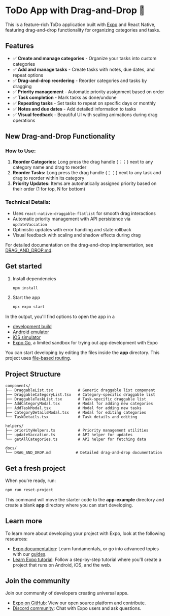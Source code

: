 # ToDo App with Drag-and-Drop 👋

This is a feature-rich ToDo application built with [Expo](https://expo.dev) and React Native, featuring drag-and-drop functionality for organizing categories and tasks.

## Features

- ✅ **Create and manage categories** - Organize your tasks into custom categories
- ✅ **Add and manage tasks** - Create tasks with notes, due dates, and repeat options
- ✅ **Drag-and-drop reordering** - Reorder categories and tasks by dragging
- ✅ **Priority management** - Automatic priority assignment based on order
- ✅ **Task completion** - Mark tasks as done/undone
- ✅ **Repeating tasks** - Set tasks to repeat on specific days or monthly
- ✅ **Notes and due dates** - Add detailed information to tasks
- ✅ **Visual feedback** - Beautiful UI with scaling animations during drag operations

## New Drag-and-Drop Functionality

### How to Use:

1. **Reorder Categories:** Long press the drag handle (⋮⋮) next to any category name and drag to reorder
2. **Reorder Tasks:** Long press the drag handle (⋮⋮) next to any task and drag to reorder within its category
3. **Priority Updates:** Items are automatically assigned priority based on their order (1 for top, N for bottom)

### Technical Details:

- Uses `react-native-draggable-flatlist` for smooth drag interactions
- Automatic priority management with API persistence via `updateVaccation`
- Optimistic updates with error handling and state rollback
- Visual feedback with scaling and shadow effects during drag

For detailed documentation on the drag-and-drop implementation, see [DRAG_AND_DROP.md](./docs/DRAG_AND_DROP.md).

## Get started

1. Install dependencies

   ```bash
   npm install
   ```

2. Start the app

   ```bash
   npx expo start
   ```

In the output, you'll find options to open the app in a

- [development build](https://docs.expo.dev/develop/development-builds/introduction/)
- [Android emulator](https://docs.expo.dev/workflow/android-studio-emulator/)
- [iOS simulator](https://docs.expo.dev/workflow/ios-simulator/)
- [Expo Go](https://expo.dev/go), a limited sandbox for trying out app development with Expo

You can start developing by editing the files inside the **app** directory. This project uses [file-based routing](https://docs.expo.dev/router/introduction).

## Project Structure

```
components/
├── DraggableList.tsx           # Generic draggable list component
├── DraggableCategoryList.tsx   # Category-specific draggable list
├── DraggableTaskList.tsx       # Task-specific draggable list
├── AddCategoryModal.tsx        # Modal for adding new categories
├── AddTaskModal.tsx            # Modal for adding new tasks
├── CategoryDetailsModal.tsx    # Modal for editing categories
└── TaskDetails.tsx             # Task details and editing

helpers/
├── priorityHelpers.ts          # Priority management utilities
├── updateVaccation.ts          # API helper for updates
└── getAllCategories.ts         # API helper for fetching data

docs/
└── DRAG_AND_DROP.md           # Detailed drag-and-drop documentation
```

## Get a fresh project

When you're ready, run:

```bash
npm run reset-project
```

This command will move the starter code to the **app-example** directory and create a blank **app** directory where you can start developing.

## Learn more

To learn more about developing your project with Expo, look at the following resources:

- [Expo documentation](https://docs.expo.dev/): Learn fundamentals, or go into advanced topics with our [guides](https://docs.expo.dev/guides).
- [Learn Expo tutorial](https://docs.expo.dev/tutorial/introduction/): Follow a step-by-step tutorial where you'll create a project that runs on Android, iOS, and the web.

## Join the community

Join our community of developers creating universal apps.

- [Expo on GitHub](https://github.com/expo/expo): View our open source platform and contribute.
- [Discord community](https://chat.expo.dev): Chat with Expo users and ask questions.
